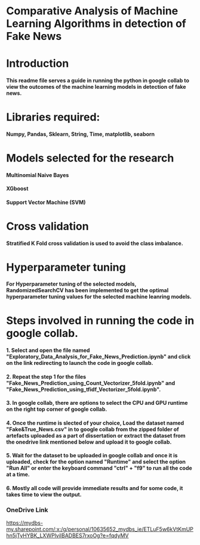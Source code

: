 # Comparative Analysis of Machine Learning Algorithms in detection of Fake News

# Introduction
#### This readme file serves a guide in running the python in google collab to view the outcomes of the machine learning models in detection of fake news.

# Libraries required:
#### Numpy, Pandas, Sklearn, String, Time, matplotlib, seaborn

# Models selected for the research
#### Multinomial Naive Bayes
#### XGboost
#### Support Vector Machine (SVM)

# Cross validation
#### Stratified K Fold cross validation is used to avoid the class imbalance.

# Hyperparameter tuning

#### For Hyperparameter tuning of the selected models, RandomizedSearchCV has been implemented to get the optimal hyperparameter tuning values for the selected machine leanring models.

# Steps involved in running the code in google collab.
#### 1. Select and open the file named "Exploratory_Data_Analysis_for_Fake_News_Prediction.ipynb" and click on the link redirecting to launch the code in google collab.
#### 2. Repeat the step 1 for the files "Fake_News_Prediction_using_Count_Vectorizer_5fold.ipynb" and "Fake_News_Prediction_using_tfidf_Vectorizer_5fold.ipynb".
#### 3. In google collab, there are options to select the CPU and GPU runtime on the right top corner of google collab.
#### 4. Once the runtime is slected of your choice, Load the dataset named "Fake&True_News.csv" in to google collab from the zipped folder of artefacts uploaded as a part of dissertation or extract the dataset from the onedrive link mentioned below and upload it to google collab.
#### 5. Wait for the dataset to be uploaded in google collab and once it is uploaded, check for the option named "Runtime" and select the option "Run All" or enter the keyboard command "ctrl" + "f9" to run all the code at a time.
#### 6. Mostly all code will provide immediate results and for some code, it takes time to view the output.


### OneDrive Link

https://mydbs-my.sharepoint.com/:x:/g/personal/10635652_mydbs_ie/ETLuF5w6kVtKmUPhn5jTyHYBK_LXWPlvilBADBES7rxoOg?e=fqdyMV
